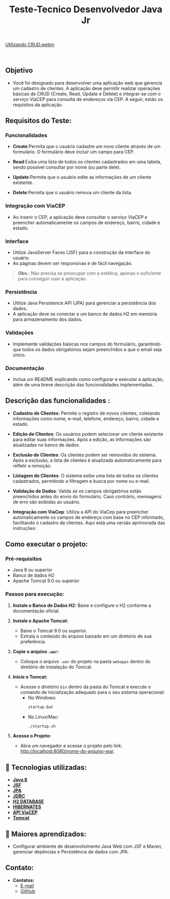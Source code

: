 <h1 align=center> Teste-Tecnico Desenvolvedor Java Jr</h1>

<br>

[Utilizando CRUD.webm](https://github.com/user-attachments/assets/cd7a9ad3-23dc-4ae3-9a6d-423fd7bd37b1)

<br>

## Objetivo

- Você foi designado para desenvolver uma aplicação web que gerencia um cadastro de clientes. A aplicação deve permitir realizar operações básicas de CRUD (Create, Read, Update e Delete) e integrar-se com o serviço ViaCEP para consulta de endereços via CEP. A seguir, estão os requisitos da aplicação.

## Requisitos do Teste:

### Funcionalidades

- **Create**:Permita que o usuário cadastre um novo cliente através de um formulário. O formulário deve incluir um campo para CEP.
  
- **Read**:Exiba uma lista de todos os clientes cadastrados em uma tabela, sendo possível consultar por nome (ou parte dele).
  
- **Update**:Permita que o usuário edite as informações de um cliente existente.
  
- **Delete**:Permita que o usuário remova um cliente da lista.

### Integração com ViaCEP

- Ao inserir o CEP, a aplicação deve consultar o serviço ViaCEP e preencher automaticamente os campos de endereço, bairro, cidade e estado.

### Interface

- Utilize JavaServer Faces (JSF) para a construção da interface do usuário.
- As páginas devem ser responsivas e de fácil navegação.

> **Obs.**: Não precisa se preocupar com a estética, apenas o suficiente para conseguir usar a aplicação.

### Persistência

- Utilize Java Persistence API (JPA) para gerenciar a persistência dos dados.
- A aplicação deve se conectar a um banco de dados H2 em memória para armazenamento dos dados.

### Validações

- Implemente validações básicas nos campos do formulário, garantindo que todos os dados obrigatórios sejam preenchidos e que o email seja único.

### Documentação

- Inclua um README explicando como configurar e executar a aplicação, além de uma breve descrição das funcionalidades implementadas.

## Descrição das funcionalidades :

- **Cadastro de Clientes**: Permite o registro de novos clientes, coletando informações como nome, e-mail, telefone, endereço, bairro, cidade e estado.

- **Edição de Clientes**: Os usuários podem selecionar um cliente existente para editar suas informações. Após a edição, as informações são atualizadas no banco de dados.

- **Exclusão de Clientes**: Os clientes podem ser removidos do sistema. Após a exclusão, a lista de clientes é atualizada automaticamente para refletir a remoção.

- **Listagem de Clientes**: O sistema exibe uma lista de todos os clientes cadastrados, permitindo a filtragem e busca por nome ou e-mail.

- **Validação de Dados**: Valida se os campos obrigatórios estão preenchidos antes do envio do formulário. Caso contrário, mensagens de erro são exibidas ao usuário.

- **Integração com ViaCep**: Utiliza a API do ViaCep para preencher automaticamente os campos de endereço com base no CEP informado, facilitando o cadastro de clientes.
Aqui está uma versão aprimorada das instruções:

## Como executar o projeto:

### Pré-requisitos
- Java 8 ou superior
- Banco de dados H2
- Apache Tomcat 9.0 ou superior

### Passos para execução:

1. **Instale o Banco de Dados H2:** Baixe e configure o H2 conforme a documentação oficial.

2. **Instale o Apache Tomcat:**
   - Baixe o Tomcat 9.0 ou superior.
   - Extraia o conteúdo do arquivo baixado em um diretório de sua preferência.

3. **Copie o arquivo `.war`:**
   - Coloque o arquivo `.war` do projeto na pasta `webapps` dentro do diretório de instalação do Tomcat.

4. **Inicie o Tomcat:**
   - Acesse o diretório `bin` dentro da pasta do Tomcat e execute o comando de inicialização adequado para o seu sistema operacional:
     - No Windows:
       ```bash
       startup.bat
       ```
     - No Linux/Mac:
       ```bash
       ./startup.sh
       ```

5. **Acesse o Projeto:**
   - Abra um navegador e acesse o projeto pelo link: [http://localhost:8080/nome-do-arquivo-war](http://localhost:8080/nome-do-arquivo-war).

## 🚀 Tecnologias utilizadas:

* **[Java 8](https://www.java.com/pt-BR/download/help/java8_pt-br.html)** 
* **[JSF](https://www.ibm.com/docs/pt-br/was-nd/8.5.5?topic=files-javaserver-faces)**
* **[JPA](https://www.ibm.com/docs/pt-br/was/8.5.5?topic=SSEQTP_8.5.5/com.ibm.websphere.nd.multiplatform.doc/ae/cejb_persistence.htm)**
* **[JDBC](https://www.ibm.com/docs/bg/i/7.3?topic=java-jdbc)**
* **[H2 DATABASE](https://www.h2database.com/html/main.html)**
* **[HIBERNATES](https://hibernate.org/)**
* **[API ViaCEP](https://viacep.com.br/)**
* **[Tomcat](https://tomcat.apache.org/)**

## 📝 Maiores aprendizados:

- Configurar ambiente de desenvolvimento Java Web com JSF e Maven, gerenciar depências e Persistência de dados com JPA.

## Contato:

- **Contatos:**
    - <a href="mailto:ronaldofidelis.ti@gmail.com" target="_blank">E-mail</a>
    - <a href="https://github.com/RonaldoFidelis" target="_blank">GitHub</a>
